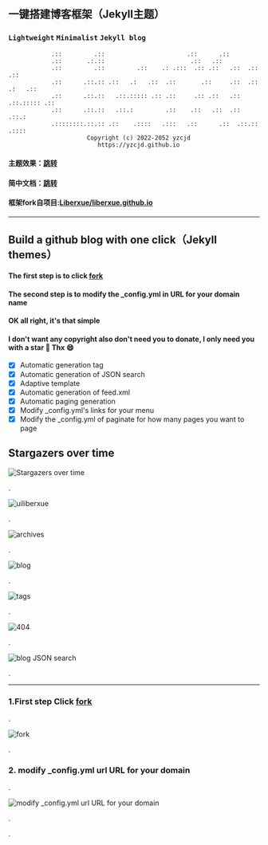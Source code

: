 ## 一键搭建博客框架（Jekyll主题）

### ``Lightweight``  ``Minimalist``  ``Jekyll blog``

                .::         .::                       .::      .::                 
                .::       .:.::                        .::   .::                    
                .::         .::         .::    .: .:::  .:: .::   .::  .::   .::    
                .::      .::.:: .::   .:   .::  .::       .::     .::  .:: .:   .:: 
                .::      .::.::   .::.::::: .:: .::     .:: .::   .::  .::.::::: .::
                .::      .::.::   .::.:         .::    .::   .::  .::  .::.:        
                .::::::::.::.:: .::    .::::   .:::   .::      .::  .::.::  .::::   
                          Copyright (c) 2022-2052 yzcjd
                             https://yzcjd.github.io

#### 主题效果：[跳转](http://yzcjd.github.io)
#### 简中文档：[跳转](/ChinaREADME.md)
#### 框架fork自项目:[Liberxue/liberxue.github.io](https://github.com/Liberxue/liberxue.github.io)

----------
## Build a github blog with one click（Jekyll themes）

#### The first step is to click [fork](https://github.com/liberxue/liberxue.github.io/fork)

#### The second step is to modify the _config.yml in URL for your domain name

#### OK all right, it's that simple

#### I don't want any copyright also don't need you to donate, I only need you with a star 🌟  Thx 😄

- [x] Automatic generation tag
- [x] Automatic generation of JSON search
- [x] Adaptive template
- [x] Automatic generation of feed.xml
- [x] Automatic paging generation
- [x] Modify _config.yml's links for your menu
- [x] Modify the _config.yml of paginate for how many pages you want to page

## Stargazers over time

![Stargazers over time](https://starchart.cc/Liberxue/liberxue.github.io.svg)

.

![uiliberxue](https://raw.githubusercontent.com/Liberxue/liberxue.github.io/master/thumbnails/ui.jpg) 

.

![archives](https://raw.githubusercontent.com/Liberxue/liberxue.github.io/master/thumbnails/archives.png) 

.

![blog](https://raw.githubusercontent.com/Liberxue/liberxue.github.io/master/thumbnails/blog.png) 

.

![tags](https://raw.githubusercontent.com/Liberxue/liberxue.github.io/master/thumbnails/tags.png) 

.

![404](https://raw.githubusercontent.com/Liberxue/liberxue.github.io/master/thumbnails/404.png) 

.

![blog JSON search](https://raw.githubusercontent.com/Liberxue/liberxue.github.io/master/thumbnails/01.gif) 

.

----------

### 1.First step Click [fork](https://github.com/Liberxue/liberxue.github.io#fork-destination-box)

.

![fork](https://raw.githubusercontent.com/Liberxue/liberxue.github.io/master/thumbnails/02.gif)

.

### 2. modify _config.yml url URL for your domain

.

![modify _config.yml url URL for your domain](https://raw.githubusercontent.com/Liberxue/liberxue.github.io/master/thumbnails/04.gif)

.

.
